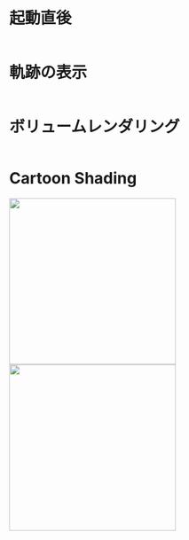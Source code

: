 # 起動直後 #
![![](http://wiki.project-akira.googlecode.com/git/img/screen/screen1-small.png)](http://wiki.project-akira.googlecode.com/git/img/screen/screen1.png)

# 軌跡の表示 #
![![](http://wiki.project-akira.googlecode.com/git/img/screen/screen2-small.png)](http://wiki.project-akira.googlecode.com/git/img/screen/screen2.png)

# ボリュームレンダリング #
![![](http://wiki.project-akira.googlecode.com/git/img/screen/screen3-small.png)](http://wiki.project-akira.googlecode.com/git/img/screen/screen3.png)


# Cartoon Shading #
<a href='http://wiki.project-akira.googlecode.com/git/img/screen/cartoon1.png'><img width='300' src='http://wiki.project-akira.googlecode.com/git/img/screen/cartoon1.png' /></a>
<a href='http://wiki.project-akira.googlecode.com/git/img/screen/cartoon2.png'><img width='300' src='http://wiki.project-akira.googlecode.com/git/img/screen/cartoon2.png' /></a>
